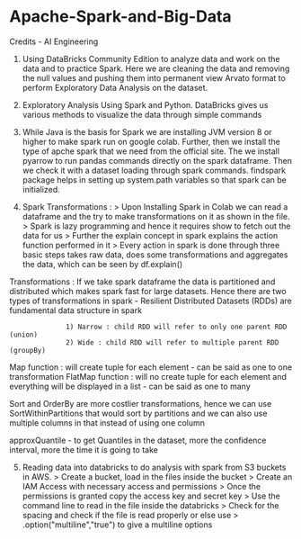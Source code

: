 # Apache-Spark-and-Big-Data

Credits - AI Engineering

1) Using DataBricks Community Edition to analyze data and work on the data and to practice Spark. Here we are cleaning the data and removing the null values and pushing them into permanent view Arvato format to perform Exploratory Data Analysis on the dataset.

2) Exploratory Analysis Using Spark and Python. DataBricks gives us various methods to visualize the data through simple commands

3) While Java is the basis for Spark we are installing JVM version 8 or higher to make spark run on google colab. Further, then we install the type of apche spark that we need from the official site. The we install pyarrow to run pandas commands directly on the spark dataframe. Then we check it with a dataset loading through spark commands. findspark package helps in setting up system.path variables so that spark can be initialized.


4) Spark Transformations :
            > Upon Installing Spark in Colab we can read a dataframe and the try to make transformations on it as shown in the file. 
            > Spark is lazy programming and hence it requires show to fetch out the data for us
            > Further the explain concept in spark explains the action function performed in it
            > Every action in spark is done through three basic steps takes raw data, does some transformations and aggregates the data, which can be seen by df.explain()
            

Transformations : If we take spark dataframe the data is partitioned and distributed which makes spark fast for large datasets. Hence there are two types of transformations in                       spark - Resilient Distributed Datasets (RDDs) are fundamental data structure in spark

                  1) Narrow : child RDD will refer to only one parent RDD (union)
                  2) Wide : child RDD will refer to multiple parent RDD (groupBy)
  
 Map function : will create tuple for each element - can be said as one to one transformation
 FlatMap function : will no create tuple for each element and everything will be displayed in a list - can be said as one to many
 
Sort and OrderBy are more costlier transformations, hence we can use SortWithinPartitions that would sort by partitions and we can also use multiple columns in that instead of using one column

approxQuantile - to get Quantiles in the dataset, more the confidence interval, more the time it is going to take


5) Reading data into databricks to do analysis with spark from S3 buckets in AWS. 
            > Create a bucket, load in the files inside the bucket
            > Create an IAM Access with necessary access and permissions
            > Once the permissions is granted copy the access key and secret key
            > Use the command line to read in the file inside the databricks 
            > Check for the spacing and check if the file is read properly or else use 
                        >  .option("multiline","true") to give a multiline options 


